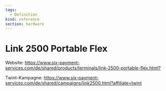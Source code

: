 ```yaml
---
tags:
  - Definition
kind: reference
section: hardware
---
```


# Link 2500 Portable Flex

Website: <https://www.six-payment-services.com/de/shared/products/terminals/link-2500-portable-flex.html?>

Twint-Kampagne: <https://www.six-payment-services.com/de/shared/campaigns/link2500.html?affiliate=twint>
